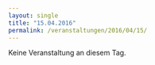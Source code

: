 ```yaml
---
layout: single
title: "15.04.2016"
permalink: /veranstaltungen/2016/04/15/
---
```


Keine Veranstaltung an diesem Tag.
